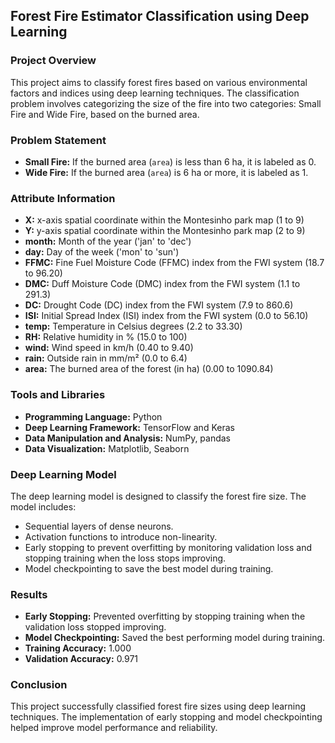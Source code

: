 ## Forest Fire Estimator Classification using Deep Learning

### Project Overview
This project aims to classify forest fires based on various environmental factors and indices using deep learning techniques. The classification problem involves categorizing the size of the fire into two categories: Small Fire and Wide Fire, based on the burned area.

### Problem Statement
- **Small Fire:** If the burned area (`area`) is less than 6 ha, it is labeled as 0.
- **Wide Fire:** If the burned area (`area`) is 6 ha or more, it is labeled as 1.

### Attribute Information
- **X:** x-axis spatial coordinate within the Montesinho park map (1 to 9)
- **Y:** y-axis spatial coordinate within the Montesinho park map (2 to 9)
- **month:** Month of the year ('jan' to 'dec')
- **day:** Day of the week ('mon' to 'sun')
- **FFMC:** Fine Fuel Moisture Code (FFMC) index from the FWI system (18.7 to 96.20)
- **DMC:** Duff Moisture Code (DMC) index from the FWI system (1.1 to 291.3)
- **DC:** Drought Code (DC) index from the FWI system (7.9 to 860.6)
- **ISI:** Initial Spread Index (ISI) index from the FWI system (0.0 to 56.10)
- **temp:** Temperature in Celsius degrees (2.2 to 33.30)
- **RH:** Relative humidity in % (15.0 to 100)
- **wind:** Wind speed in km/h (0.40 to 9.40)
- **rain:** Outside rain in mm/m² (0.0 to 6.4)
- **area:** The burned area of the forest (in ha) (0.00 to 1090.84)

### Tools and Libraries
- **Programming Language:** Python
- **Deep Learning Framework:** TensorFlow and Keras
- **Data Manipulation and Analysis:** NumPy, pandas
- **Data Visualization:** Matplotlib, Seaborn

### Deep Learning Model
The deep learning model is designed to classify the forest fire size. The model includes:
- Sequential layers of dense neurons.
- Activation functions to introduce non-linearity.
- Early stopping to prevent overfitting by monitoring validation loss and stopping training when the loss stops improving.
- Model checkpointing to save the best model during training.

### Results
- **Early Stopping:** Prevented overfitting by stopping training when the validation loss stopped improving.
- **Model Checkpointing:** Saved the best performing model during training.
- **Training Accuracy:** 1.000
- **Validation Accuracy:** 0.971

### Conclusion
This project successfully classified forest fire sizes using deep learning techniques. The implementation of early stopping and model checkpointing helped improve model performance and reliability.
